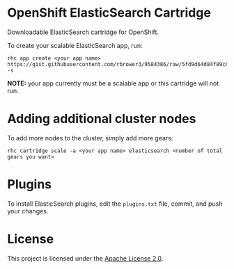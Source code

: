 OpenShift ElasticSearch Cartridge
=================================
Downloadable ElasticSearch cartridge for OpenShift.

To create your scalable ElasticSearch app, run:

    rhc app create <your app name> https://gist.githubusercontent.com/rbrower3/9584386/raw/5fd9d64d84f89c6ea7dca120563820817917471a/manifest.yml -s

**NOTE:** your app currently must be a scalable app or this cartridge will not run.


Adding additional cluster nodes
===============================
To add more nodes to the cluster, simply add more gears:

    rhc cartridge scale -a <your app name> elasticsearch <number of total gears you want>


Plugins
=======
To install ElasticSearch plugins, edit the `plugins.txt` file, commit, and push your changes.


License
=======
This project is licensed under the [Apache License 2.0](http://www.apache.org/licenses/LICENSE-2.0.html).
